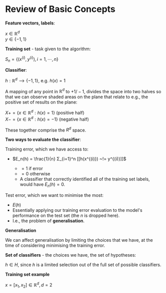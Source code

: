 # Review of Basic Concepts

**Feature vectors, labels**:

$x ∈ ℝ^d$  
$y ∈ \{-1, 1\}$

**Training set** - task given to the algorithm:

$S_n = \{(x^{(i)}, y^{(i)}), i=1,⋯,n\}$

**Classifier**:

$h: ℝ^d ⟶ \{-1, 1\}$, e.g. $h(x) = 1$

A mapping of any point in $ℝ^d$ to $+1/-1$, divides the space into two halves so that we can observe shaded areas on the plane that relate to e.g., the positive set of results on the plane:

$X+ = \{x ∈ ℝ^d: h(x) = 1\}$ (positive half)  
$X- = \{x ∈ ℝ^d: h(x) = -1\}$ (negative half)

These together comprise the $R^d$ space.

**Two ways to evaluate the classifier**:

Training error, which we have access to:

- $E_n(h) = \frac{1}{n} Σ_{i=1}^n [[h(x^{(i)}) ~!= y^{(i)}]]$

  - $= 1$ if error
  - $= 0$ otherwise
  - A classifier that correctly identified all of the training set labels, would have $E_n(h) = 0$.

Test error, which we want to minimise the most:

- $E(h)$
- Essentially applying our training error evaluation to the model's performance on the test set (the $n$ is dropped here).
- I.e., the problem of **generalisation**.

**Generalisation**

We can affect generalisation by limiting the choices that we have, at the time of considering minimising the training error.

**Set of classifiers** - the choices we have, the set of hypotheses:

$h ∈ H$, since $h$ is a limited selection out of the full set of possible classifiers.

**Training set example**

$x = [x_1, x_2] ∈ ℝ^d, d = 2$
